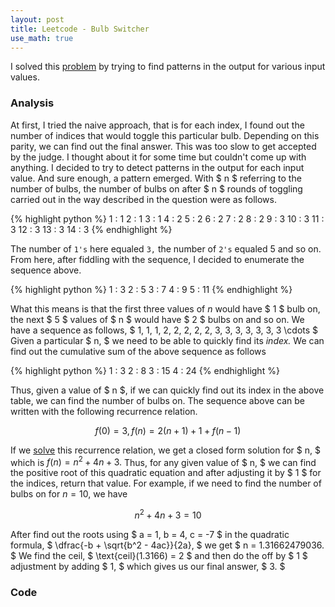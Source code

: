 ```yaml
---
layout: post
title: Leetcode - Bulb Switcher
use_math: true
---
```


I solved this [problem](https://leetcode.com/problems/bulb-switcher/) by trying to find patterns in the output for various input values. 


### Analysis
At first, I tried the naive approach, that is for each index, I found out the number of indices that would toggle this particular bulb. Depending on this parity, we can find out the final answer. This was too slow to get accepted by the judge. I thought about it for some time but couldn't come up with anything. I decided to try to detect patterns in the output for each input value. And sure enough, a pattern emerged. With $ n $ referring to the number of bulbs, the number of bulbs on after $ n $ rounds of toggling carried out in the way described in the question were as follows.


{% highlight python %}
1 : 1
2 : 1
3 : 1
4 : 2
5 : 2
6 : 2
7 : 2
8 : 2
9 : 3
10 : 3
11 : 3
12 : 3
13 : 3
14 : 3
{% endhighlight %}

The number of `1's` here equaled `3,` the number of `2's` equaled 5 and so on. From here, after fiddling with the sequence, I decided to enumerate the sequence above.

{% highlight python %}
1 : 3
2 : 5
3 : 7
4 : 9
5 : 11
{% endhighlight %}

What this means is that the first three values of $n$ would have $ 1 $ bulb on, the next $ 5 $ values of $ n $ would have $ 2 $ bulbs on and so on. We have a sequence as follows, $ 1, 1, 1, 2, 2, 2, 2, 2, 3, 3, 3, 3, 3, 3, 3 \cdots $ Given a particular $ n, $ we need to be able to quickly find its *index.*  We can find out the cumulative sum of the above sequence as follows

{% highlight python %}
1 : 3
2 : 8
3 : 15
4 : 24
{% endhighlight %}

Thus, given a value of $ n $, if we can quickly find out its index in the above table, we can find the number of bulbs on. The sequence above can be written with the following recurrence relation.

$$ f(0) = 3, f(n) = 2(n + 1) + 1 + f(n - 1) $$

If we [solve](http://www.wolframalpha.com/input/?i=f%280%29+%3D+3%2C+f%28n%29+%3D+%282*%28n+%2B+1%29+%2B+1%29+%2B+f%28n+-+1%29) this recurrence relation, we get a closed form solution for $ n, $ which is $f(n) = n^2 + 4n + 3.$ Thus, for any given value of $ n, $ we can find the positive root of this quadratic equation and after adjusting it by $ 1 $ for the indices, return that value. For example, if we need to find the number of bulbs on for $n = 10$, we have

$$ n^2 + 4n + 3 = 10$$

After find out the roots using $ a = 1, b = 4, c = -7 $ in the quadratic formula, $ \dfrac{-b + \sqrt{b^2 - 4ac}}{2a}, $ we get $ n = 1.31662479036. $ We find the ceil, $ \text{ceil}(1.3166) = 2 $ and then do the off by $ 1 $ adjustment by adding $ 1, $ which gives us our final answer, $ 3. $

### Code
<script src="https://gist.github.com/adijo/04583f051a7bbdb651e4.js"></script>